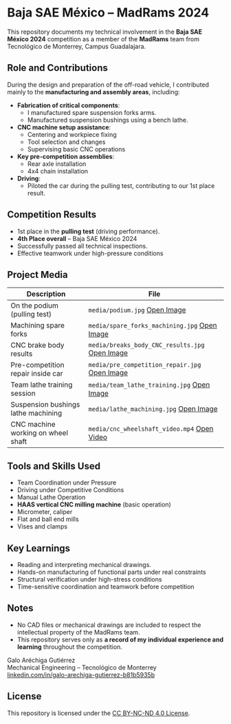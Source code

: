 # Baja SAE México – MadRams 2024

This repository documents my technical involvement in the **Baja SAE México 2024** competition as a member of the **MadRams** team from Tecnológico de Monterrey, Campus Guadalajara.



## Role and Contributions

During the design and preparation of the off-road vehicle, I contributed mainly to the **manufacturing and assembly areas**, including:

- **Fabrication of critical components**:
  - I manufactured spare suspension forks arms.
  - Manufactured suspension bushings using a bench lathe.
- **CNC machine setup assistance**:
  - Centering and workpiece fixing
  - Tool selection and changes
  - Supervising basic CNC operations
- **Key pre-competition assemblies**:
  - Rear axle installation
  - 4x4 chain installation
- **Driving**:
  - Piloted the car during the pulling test, contributing to our 1st place result.



## Competition Results

- 1st place in the **pulling test** (driving performance).
- **4th Place overall** – Baja SAE México 2024
- Successfully passed all technical inspections.
- Effective teamwork under high-pressure conditions



## Project Media

| Description | File |
|------------|------|
| On the podium (pulling test) | `media/podium.jpg` [Open Image](Media/podium.jpg) |
| Machining spare forks | `media/spare_forks_machining.jpg` [Open Image](Media/spare_forks_machining.jpg)|
| CNC brake body results | `media/breaks_body_CNC_results.jpg` [Open Image](Media/breaks_body_CNC_results.jpg)|
| Pre-competition repair inside car | `media/pre_competition_repair.jpg` [Open Image](Media/pre_competition_repair.jpg)|
| Team lathe training session | `media/team_lathe_training.jpg` [Open Image](Media/team_lathe_training.jpg) |
| Suspension bushings lathe machining | `media/lathe_machining.jpg` [Open Image](Media/lathe_machining.jpg) |
| CNC machine working on wheel shaft | `media/cnc_wheelshaft_video.mp4` [Open Video](Media/cnc_wheelshaft_video.mp4) |


## Tools and Skills Used

- Team Coordination under Pressure
- Driving under Competitive Conditions
- Manual Lathe Operation
- **HAAS vertical CNC milling machine** (basic operation)
- Micrometer, caliper
- Flat and ball end mills
- Vises and clamps



## Key Learnings

- Reading and interpreting mechanical drawings.
- Hands-on manufacturing of functional parts under real constraints
- Structural verification under high-stress conditions
- Time-sensitive coordination and teamwork before competition



## Notes

- No CAD files or mechanical drawings are included to respect the intellectual property of the MadRams team.
- This repository serves only as **a record of my individual experience and learning** throughout the competition.



Galo Aréchiga Gutiérrez  
Mechanical Engineering – Tecnológico de Monterrey  
[linkedin.com/in/galo-arechiga-gutierrez-b81b5935b](https://linkedin.com/in/galo-arechiga-gutierrez-b81b5935b)

## License

This repository is licensed under the [CC BY-NC-ND 4.0 License](https://creativecommons.org/licenses/by-nc-nd/4.0/).

